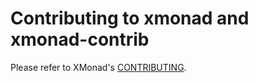# Contributing to xmonad and xmonad-contrib

Please refer to XMonad's [CONTRIBUTING][gh:xmonad:contributing].

[gh:xmonad:contributing]: https://github.com/xmonad/xmonad/blob/master/CONTRIBUTING.md
